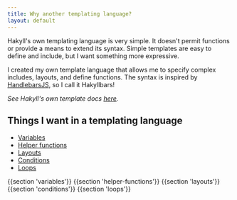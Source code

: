 ```yaml
---
title: Why another templating language?
layout: default
---
```


Hakyll's own templating language is very simple. It doesn't permit functions or provide a means to extend its syntax. Simple templates are easy to define and include, but I want something more expressive.

I created my own template language that allows me to specify complex includes, layouts, and define functions. The syntax is inspired by [HandlebarsJS](https://handlebarsjs.com), so I call it Hakyllbars!

_See Hakyll's own template docs [here](https://jaspervdj.be/hakyll/tutorials/04-compilers.html)._

## Things I want in a templating language

* [Variables](#variables)
* [Helper functions](#helper-functions)
* [Layouts](#layouts)
* [Conditions](#conditions)
* [Loops](#loops)

{{section 'variables'}}
{{section 'helper-functions'}}
{{section 'layouts'}}
{{section 'conditions'}}
{{section 'loops'}}
